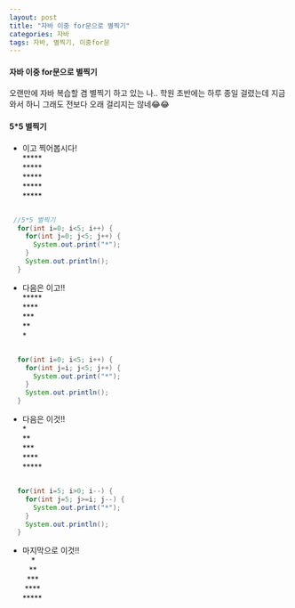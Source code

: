 ```yaml
---
layout: post
title: "자바 이중 for문으로 별찍기"
categories: 자바
tags: 자바, 별찍기, 이중for문
---
```


#### 자바 이중 for문으로 별찍기
오랜만에 자바 복습할 겸 별찍기 하고 있는 나.. 학원 초반에는 하루 종일 걸렸는데 지금와서 하니 그래도 전보다 오래 걸리지는 않네😂😂

#### 5*5 별찍기

- 이고 찍어봅시다!<br>
<span>\*\*\*\*\*</span><br>
<span>\*\*\*\*\*</span><br>
<span>\*\*\*\*\*</span><br>
<span>\*\*\*\*\*</span><br>
<span>\*\*\*\*\*</span><br>


```java

 //5*5 별찍기
  for(int i=0; i<5; i++) {
    for(int j=0; j<5; j++) {
      System.out.print("*");
    }
    System.out.println();
  }

```

- 다음은 이고!!<br>
<span>\*\*\*\*\*</span><br>
<span>\*\*\*\*</span><br>
<span>\*\*\*</span><br>
<span>\*\*</span><br>
<span>\*</span><br>

```java

  for(int i=0; i<5; i++) {
    for(int j=i; j<5; j++) {
      System.out.print("*");
    }
    System.out.println();
  }

```

- 다음은 이것!!<br>
<span>\*</span><br>
<span>\*\*</span><br>
<span>\*\*\*</span><br>
<span>\*\*\*\*</span><br>
<span>\*\*\*\*\*</span><br>

```java

  for(int i=5; i>0; i--) {
    for(int j=5; j>=i; j--) {
      System.out.print("*");
    }
    System.out.println();
  }

```

- 마지막으로 이것!!<br>
<span>&nbsp;&nbsp;&nbsp;&nbsp;\*</span><br>
<span>&nbsp;&nbsp;&nbsp;\*\*</span><br>
<span>&nbsp;&nbsp;\*\*\*</span><br>
<span>&nbsp;\*\*\*\*</span><br>
<span>\*\*\*\*\*</span><br>
